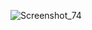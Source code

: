 ![Screenshot_74](https://user-images.githubusercontent.com/50333204/114276037-f1098380-99f2-11eb-9624-05f877e28051.png)
